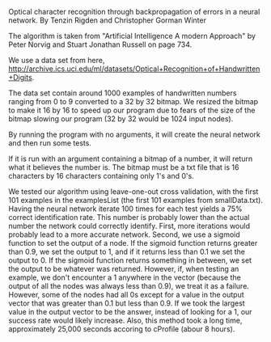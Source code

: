 Optical character recognition through backpropagation of errors in a neural network.
By Tenzin Rigden and Christopher Gorman Winter

The algorithm is taken from "Artificial Intelligence A modern Approach" by Peter Norvig and Stuart Jonathan Russell on page 734.

We use a data set from here, http://archive.ics.uci.edu/ml/datasets/Optical+Recognition+of+Handwritten+Digits.

The data set contain around 1000 examples of handwritten numbers ranging from 0 to 9 converted to a 32 by 32 bitmap. We resized the bitmap to make it 16 by 16 to speed up our program due to fears of the size of the bitmap slowing our program (32 by 32 would be 1024 input nodes).

By running the program with no arguments, it will create the neural network and then run some tests.

If it is run with an argument containing a bitmap of a number, it will return what it believes the number is. The bitmap must be a txt file that is 16 characters by 16 characters containing only 1's and 0's.


We tested our algorithm using leave-one-out cross validation, with the first 101 examples in the examplesList (the first 101 examples from smallData.txt). Having the neural network iterate 100 times for each test yields a 75% correct identification rate. This number is probably lower than the actual number the network could correctly identify. First, more iterations would probably lead to a more accurate network. Second, we use a sigmoid function to set the output of a node. If the sigmoid function returns greater than 0.9, we set the output to 1, and if it returns less than 0.1 we set the output to 0. If the sigmoid function returns something in between, we set the output to be whatever was returned. However, if, when testing an example, we don't encounter a 1 anywhere in the vector (because the output of all the nodes was always less than 0.9), we treat it as a failure. However, some of the nodes had all 0s except for a value in the output vector that was greater than 0.1 but less than 0.9. If we took the largest value in the output vector to be the answer, instead of looking for a 1, our success rate would likely increase. Also, this method took a long time, approximately 25,000 seconds accoring to cProfile (abour 8 hours). 
